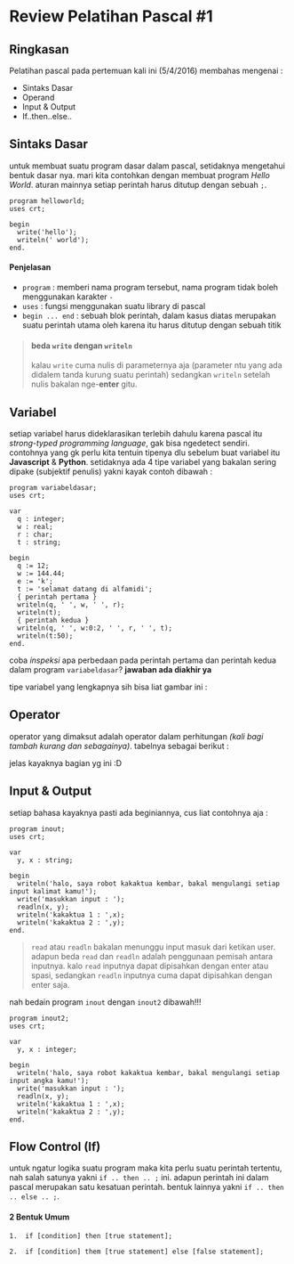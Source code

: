 # Review Pelatihan Pascal #1

## Ringkasan
Pelatihan pascal pada pertemuan kali ini (5/4/2016) membahas mengenai :

 - Sintaks Dasar
 - Operand
 - Input & Output
 - If..then..else..


## Sintaks Dasar
untuk membuat suatu program dasar dalam pascal, setidaknya mengetahui bentuk dasar nya. mari kita contohkan dengan membuat program *Hello World*. aturan mainnya setiap perintah harus ditutup dengan sebuah `;`.

```{pascal}
program helloworld;
uses crt;

begin
  write('hello');
  writeln(' world');
end.
```

#### Penjelasan

 - `program` : memberi nama program tersebut, nama program tidak boleh menggunakan karakter `-`
 - `uses` : fungsi menggunakan suatu library di pascal
 - `begin ... end` : sebuah blok perintah, dalam kasus diatas merupakan suatu perintah utama oleh karena itu harus ditutup dengan sebuah titik

> #### beda `write` dengan `writeln`
> kalau `write` cuma nulis di parameternya aja (parameter ntu yang ada didalem tanda kurung suatu perintah) sedangkan `writeln` setelah nulis bakalan nge-**enter** gitu.


## Variabel
setiap variabel harus dideklarasikan terlebih dahulu karena pascal itu *strong-typed programming language*, gak bisa ngedetect sendiri. contohnya yang gk perlu kita tentuin tipenya dlu sebelum buat variabel itu **Javascript** & **Python**. setidaknya ada 4 tipe variabel yang bakalan sering dipake (subjektif penulis) yakni kayak contoh dibawah :

```{pascal}
program variabeldasar;
uses crt;

var
  q : integer;
  w : real;
  r : char;
  t : string;

begin
  q := 12;
  w := 144.44;
  e := 'k';
  t := 'selamat datang di alfamidi';
  { perintah pertama }
  writeln(q, ' ', w, ' ', r);
  writeln(t);
  { perintah kedua }
  writeln(q, ' ', w:0:2, ' ', r, ' ', t);
  writeln(t:50);
end.
```

coba *inspeksi* apa perbedaan pada perintah pertama dan perintah kedua dalam program `variabeldasar`? **jawaban ada diakhir ya**

tipe variabel yang lengkapnya sih bisa liat gambar ini :


## Operator
operator yang dimaksut adalah operator dalam perhitungan *(kali bagi tambah kurang dan sebagainya)*. tabelnya sebagai berikut :


jelas kayaknya bagian yg ini :D


## Input & Output
setiap bahasa kayaknya pasti ada beginiannya, cus liat contohnya aja :

```{pascal}
program inout;
uses crt;

var 
  y, x : string;

begin
  writeln('halo, saya robot kakaktua kembar, bakal mengulangi setiap input kalimat kamu!');
  write('masukkan input : ');
  readln(x, y);
  writeln('kakaktua 1 : ',x);
  writeln('kakaktua 2 : ',y);
end.
```

> `read` atau `readln` bakalan menunggu input masuk dari ketikan user. adapun beda `read` dan `readln` adalah penggunaan pemisah antara inputnya. kalo `read` inputnya dapat dipisahkan dengan enter atau spasi, sedangkan `readln` inputnya cuma dapat dipisahkan dengan enter saja.

nah bedain program `inout` dengan `inout2` dibawah!!!  

```{pascal}
program inout2;
uses crt;

var 
  y, x : integer;

begin
  writeln('halo, saya robot kakaktua kembar, bakal mengulangi setiap input angka kamu!');
  write('masukkan input : ');
  readln(x, y);
  writeln('kakaktua 1 : ',x);
  writeln('kakaktua 2 : ',y);
end.
```


## Flow Control (If)
untuk ngatur logika suatu program maka kita perlu suatu perintah tertentu, nah salah satunya yakni `if .. then .. ;` ini. adapun perintah ini dalam pascal merupakan satu kesatuan perintah. bentuk lainnya yakni `if .. then .. else .. ;`.

#### 2 Bentuk Umum 
```{pascal}
1.  if [condition] then [true statement];

2.  if [condition] them [true statement] else [false statement];
```
